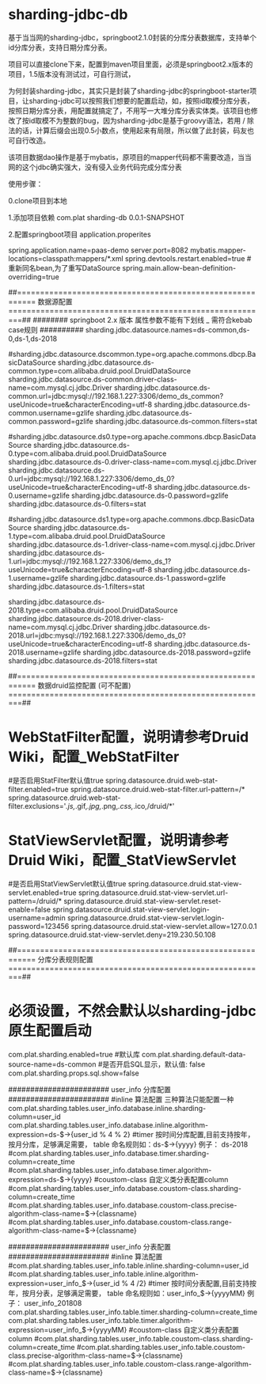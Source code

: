 # sharding-jdbc-db
基于当当网的sharding-jdbc，springboot2.1.0封装的分库分表数据库，支持单个id分库分表，支持日期分库分表。

项目可以直接clone下来，配置到maven项目里面，必须是springboot2.x版本的项目，1.5版本没有测试过，可自行测试，

为何封装sharding-jdbc，其实只是封装了sharding-jdbc的springboot-starter项目，让sharding-jdbc可以按照我们想要的配置启动，如，按照id取模分库分表，按照日期分库分表，用配置就搞定了，不用写一大堆分库分表实体类。该项目也修改了按id取模不为整数的bug，因为sharding-jdbc是基于groovy语法，若用 / 除法的话，计算后缀会出现0.5小数点，使用起来有局限，所以做了此封装，码友也可自行改造。

该项目数据dao操作是基于mybatis，原项目的mapper代码都不需要改造，当当网的这个jdbc确实强大，没有侵入业务代码完成分库分表

使用步骤：

0.clone项目到本地

1.添加项目依赖
		<dependency>
	    	<groupId>com.plat</groupId>
	     	<artifactId>sharding-db</artifactId>
	     	<version>0.0.1-SNAPSHOT</version>
		</dependency>
    
2.配置springboot项目 application.properites

spring.application.name=paas-demo
server.port=8082
mybatis.mapper-locations=classpath:mappers/*.xml
spring.devtools.restart.enabled=true
#重新同名bean,为了重写DataSource
spring.main.allow-bean-definition-overriding=true

##==========================================================   数据源配置       =========================================================##
########  springboot 2.x 版本 属性参数不能有下划线  _  需符合kebab case规则 ##########
sharding.jdbc.datasource.names=ds-common,ds-0,ds-1,ds-2018

#sharding.jdbc.datasource.dscommon.type=org.apache.commons.dbcp.BasicDataSource
sharding.jdbc.datasource.ds-common.type=com.alibaba.druid.pool.DruidDataSource
sharding.jdbc.datasource.ds-common.driver-class-name=com.mysql.cj.jdbc.Driver
sharding.jdbc.datasource.ds-common.url=jdbc:mysql://192.168.1.227:3306/demo_ds_common?useUnicode=true&characterEncoding=utf-8
sharding.jdbc.datasource.ds-common.username=gzlife
sharding.jdbc.datasource.ds-common.password=gzlife
sharding.jdbc.datasource.ds-common.filters=stat

#sharding.jdbc.datasource.ds0.type=org.apache.commons.dbcp.BasicDataSource
sharding.jdbc.datasource.ds-0.type=com.alibaba.druid.pool.DruidDataSource
sharding.jdbc.datasource.ds-0.driver-class-name=com.mysql.cj.jdbc.Driver
sharding.jdbc.datasource.ds-0.url=jdbc:mysql://192.168.1.227:3306/demo_ds_0?useUnicode=true&characterEncoding=utf-8
sharding.jdbc.datasource.ds-0.username=gzlife
sharding.jdbc.datasource.ds-0.password=gzlife
sharding.jdbc.datasource.ds-0.filters=stat

#sharding.jdbc.datasource.ds1.type=org.apache.commons.dbcp.BasicDataSource
sharding.jdbc.datasource.ds-1.type=com.alibaba.druid.pool.DruidDataSource
sharding.jdbc.datasource.ds-1.driver-class-name=com.mysql.cj.jdbc.Driver
sharding.jdbc.datasource.ds-1.url=jdbc:mysql://192.168.1.227:3306/demo_ds_1?useUnicode=true&characterEncoding=utf-8
sharding.jdbc.datasource.ds-1.username=gzlife
sharding.jdbc.datasource.ds-1.password=gzlife
sharding.jdbc.datasource.ds-1.filters=stat

sharding.jdbc.datasource.ds-2018.type=com.alibaba.druid.pool.DruidDataSource
sharding.jdbc.datasource.ds-2018.driver-class-name=com.mysql.cj.jdbc.Driver
sharding.jdbc.datasource.ds-2018.url=jdbc:mysql://192.168.1.227:3306/demo_ds_0?useUnicode=true&characterEncoding=utf-8
sharding.jdbc.datasource.ds-2018.username=gzlife
sharding.jdbc.datasource.ds-2018.password=gzlife
sharding.jdbc.datasource.ds-2018.filters=stat

##==========================================================   数据druid监控配置 (可不配置)      =========================================================##
# WebStatFilter配置，说明请参考Druid Wiki，配置_WebStatFilter
#是否启用StatFilter默认值true
spring.datasource.druid.web-stat-filter.enabled=true
spring.datasource.druid.web-stat-filter.url-pattern=/*
spring.datasource.druid.web-stat-filter.exclusions='*.js,*.gif,*.jpg,*.png,*.css,*.ico,/druid/*'
# StatViewServlet配置，说明请参考Druid Wiki，配置_StatViewServlet
#是否启用StatViewServlet默认值true
spring.datasource.druid.stat-view-servlet.enabled=true
spring.datasource.druid.stat-view-servlet.url-pattern=/druid/*
spring.datasource.druid.stat-view-servlet.reset-enable=false
spring.datasource.druid.stat-view-servlet.login-username=admin
spring.datasource.druid.stat-view-servlet.login-password=123456
spring.datasource.druid.stat-view-servlet.allow=127.0.0.1
spring.datasource.druid.stat-view-servlet.deny=219.230.50.108

##==========================================================   分库分表规则配置       =========================================================##
# 必须设置，不然会默认以sharding-jdbc原生配置启动
com.plat.sharding.enabled=true 
#默认库
com.plat.sharding.default-data-source-name=ds-common
#是否开启SQL显示，默认值: false
com.plat.sharding.props.sql.show=false

####################### user_info 分库配置  #######################
#inline 算法配置  三种算法只能配置一种
com.plat.sharding.tables.user_info.database.inline.sharding-column=user_id
com.plat.sharding.tables.user_info.database.inline.algorithm-expression=ds-$->{user_id % 4 % 2}
#timer 按时间分库配置,目前支持按年，按月分库，足够满足需要， table 命名规则如：ds-$->{yyyy} 例子： ds-2018
#com.plat.sharding.tables.user_info.database.timer.sharding-column=create_time
#com.plat.sharding.tables.user_info.database.timer.algorithm-expression=ds-$->{yyyy}
#coustom-class 自定义类分表配置column
#com.plat.sharding.tables.user_info.database.coustom-class.sharding-column=create_time
#com.plat.sharding.tables.user_info.database.coustom-class.precise-algorithm-class-name=$->{classname}
#com.plat.sharding.tables.user_info.database.coustom-class.range-algorithm-class-name=$->{classname}

####################### user_info 分表配置  #######################
#inline 算法配置
#com.plat.sharding.tables.user_info.table.inline.sharding-column=user_id
#com.plat.sharding.tables.user_info.table.inline.algorithm-expression=user_info_$->{user_id % 4 /2}
#timer 按时间分表配置,目前支持按年，按月分表，足够满足需要， table 命名规则如：user_info_$->{yyyyMM} 例子： user_info_201808
com.plat.sharding.tables.user_info.table.timer.sharding-column=create_time
com.plat.sharding.tables.user_info.table.timer.algorithm-expression=user_info_$->{yyyyMM}
#coustom-class 自定义类分表配置column
#com.plat.sharding.tables.user_info.table.coustom-class.sharding-column=create_time
#com.plat.sharding.tables.user_info.table.coustom-class.precise-algorithm-class-name=$->{classname}
#com.plat.sharding.tables.user_info.table.coustom-class.range-algorithm-class-name=$->{classname}

